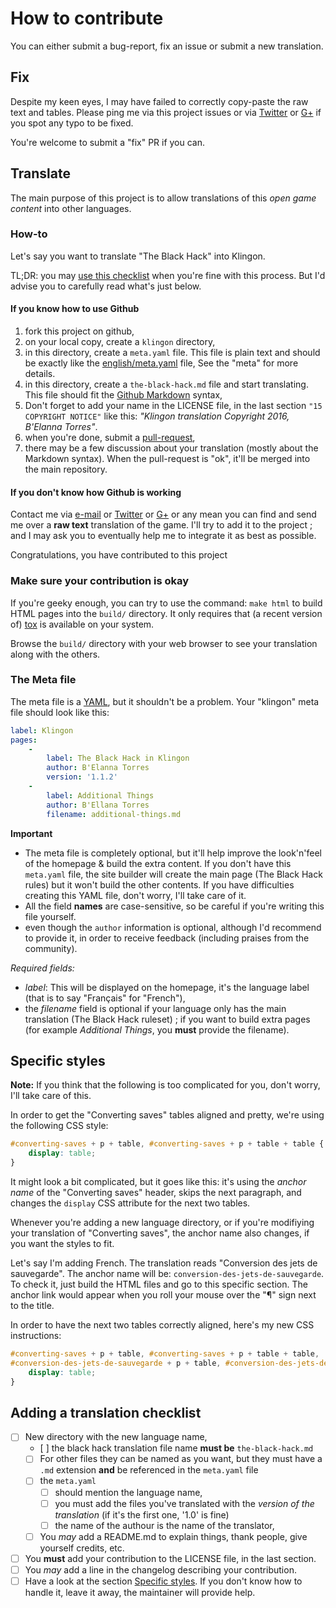# How to contribute

You can either submit a bug-report, fix an issue or submit a new translation.

## Fix

Despite my keen eyes, I may have failed to correctly copy-paste the raw text and tables. Please ping me via this project issues or via [Twitter](https://twitter.com/brunobord) or [G+](https://plus.google.com/+brunobord) if you spot any typo to be fixed.

You're welcome to submit a "fix" PR if you can.

## Translate

The main purpose of this project is to allow translations of this *open game content* into other languages.

### How-to

Let's say you want to translate "The Black Hack" into Klingon.

TL;DR: you may [use this checklist](#adding-a-translation-checklist) when you're fine with this process. But I'd advise you to carefully read what's just below.

#### If you know how to use Github

1. fork this project on github,
2. on your local copy, create a `klingon` directory,
3. in this directory, create a ``meta.yaml`` file. This file is plain text and should be exactly like the [english/meta.yaml](english/meta.yaml) file, See the "meta" for more details.
4. in this directory, create a `the-black-hack.md` file and start translating. This file should fit the [Github Markdown](https://help.github.com/articles/basic-writing-and-formatting-syntax/) syntax,
5. Don't forget to add your name in the LICENSE file, in the last section ``"15 COPYRIGHT NOTICE"`` like this: *"Klingon translation Copyright 2016, B'Elanna Torres"*.
5. when you're done, submit a [pull-request](https://help.github.com/articles/creating-a-pull-request/),
6. there may be a few discussion about your translation (mostly about the Markdown syntax). When the pull-request is "ok", it'll be merged into the main repository.

#### If you don't know how Github is working

Contact me via [e-mail](http://jehaisleprintemps.net/contact/) or [Twitter](https://twitter.com/brunobord) or [G+](https://plus.google.com/+brunobord) or any mean you can find and send me over a **raw text** translation of the game. I'll try to add it to the project ; and I may ask you to eventually help me to integrate it as best as possible.

Congratulations, you have contributed to this project

### Make sure your contribution is okay

If you're geeky enough, you can try to use the command: ``make html`` to build HTML pages into the `build/` directory. It only requires that (a recent version of) [tox](http://tox.readthedocs.org/) is available on your system.

Browse the `build/` directory with your web browser to see your translation along with the others.

### The Meta file

The meta file is a [YAML](http://yaml.org/), but it shouldn't be a problem. Your "klingon" meta file should look like this:

```yaml
label: Klingon
pages:
    -
        label: The Black Hack in Klingon
        author: B'Elanna Torres
        version: '1.1.2'
    -
        label: Additional Things
        author: B'Ellana Torres
        filename: additional-things.md

```

**Important**

* The meta file is completely optional, but it'll help improve the look'n'feel of the homepage & build the extra content. If you don't have this `meta.yaml` file, the site builder will create the main page (The Black Hack rules) but it won't build the other contents. If you have difficulties creating this YAML file, don't worry, I'll take care of it.
* All the field **names** are case-sensitive, so be careful if you're writing this file yourself.
* even though the `author` information is optional, although I'd recommend to provide it, in order to receive feedback (including praises from the community).

*Required fields:*

* *label*: This will be displayed on the homepage, it's the language label (that is to say "Français" for "French"),
* the *filename* field is optional if your language only has the main translation (The Black Hack ruleset) ; if you want to build extra pages (for example *Additional Things*, you **must** provide the filename).

## Specific styles

**Note:** If you think that the following is too complicated for you, don't worry, I'll take care of this.

In order to get the "Converting saves" tables aligned and pretty, we're using the following CSS style:

```css
#converting-saves + p + table, #converting-saves + p + table + table {
    display: table;
}
```

It might look a bit complicated, but it goes like this: it's using the *anchor name* of the "Converting saves" header, skips the next paragraph, and changes the `display` CSS attribute for the next two tables.

Whenever you're adding a new language directory, or if you're modifiying your translation of "Converting saves", the anchor name also changes, if you want the styles to fit.

Let's say I'm adding French. The translation reads "Conversion des jets de sauvegarde". The anchor name will be: `conversion-des-jets-de-sauvegarde`. To check it, just build the HTML files and go to this specific section. The anchor link would appear when you roll your mouse over the "¶" sign next to the title.

In order to have the next two tables correctly aligned, here's my new CSS instructions:

```css
#converting-saves + p + table, #converting-saves + p + table + table,
#conversion-des-jets-de-sauvegarde + p + table, #conversion-des-jets-de-sauvegarde + p + table + table {
    display: table;
}
```


## Adding a translation checklist

- [ ] New directory with the new language name,
    - [ ] the black hack translation file name **must be** `the-black-hack.md`
    - [ ] For other files they can be named as you want, but they must have a `.md` extension **and** be referenced in the `meta.yaml` file
    - [ ] the `meta.yaml`
      - [ ] should mention the language name,
      - [ ] you must add the files you've translated with the *version of the translation* (if it's the first one, '1.0' is fine)
      - [ ] the name of the authour is the name of the translator,
    - [ ] You *may* add a README.md to explain things, thank people, give yourself credits, etc.
- [ ] You **must** add your contribution to the LICENSE file, in the last section.
- [ ] You *may* add a line in the changelog describing your contribution.
- [ ] Have a look at the section [Specific styles](https://github.com/brunobord/the-black-hack/blob/master/README.md#specific-styles). If you don't know how to handle it, leave it away, the maintainer will provide help.
